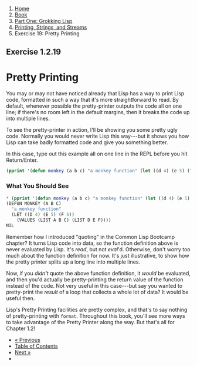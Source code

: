 <ol class="breadcrumb">
  <li><a href="/">Home</a></li>
  <li><a href="/book/">Book</a></li>
  <li><a href="/book/1-0-0-overview/">Part One: Grokking Lisp</a></li>
  <li><a href="/book/1-02-00-input-output/">Printing, Strings, and Streams</a></li>
  <li class="active">Exercise 19: Pretty Printing</li>
</ol>

## Exercise 1.2.19

# Pretty Printing

You may or may not have noticed already that Lisp has a way to print Lisp code, formatted in such a way that it's more straightforward to read.  By default, whenever possible the pretty-printer outputs the code all on one line; if there's no room left in the default margins, then it breaks the code up into multiple lines.

To see the pretty-printer in action, I'll be showing you some pretty ugly code.  Normally you would never write Lisp this way---but it shows you how Lisp can take badly formatted code and give you something better.

In this case, type out this example all on one line in the REPL before you hit Return/Enter.

```lisp
(pprint '(defun monkey (a b c) "a monkey function" (let ((d 4) (e 5) (f 6)) (values (list a b c) (list d e f)))))
```

### What You Should See

```lisp
* (pprint '(defun monkey (a b c) "a monkey function" (let ((d 4) (e 5) (f 6)) (values (list a b c) (list d e f)))))
(DEFUN MONKEY (A B C)
  "a monkey function"
  (LET ((D 4) (E 5) (F 6))
    (VALUES (LIST A B C) (LIST D E F))))
NIL
```

Remember how I introduced "quoting" in the Common Lisp Bootcamp chapter? It turns Lisp code into data, so the function definition above is never evaluated by Lisp.  It's *read*, but not *eval*'d. Otherwise, don't worry too much about the function definition for now.  It's just illustrative, to show how the pretty printer splits up a long line into multiple lines.

Now, if you *didn't* quote the above function definition, it *would* be evaluated, and then you'd actually be pretty-printing the return value of the function instead of the code. Not very useful in this case---but say you wanted to pretty-print the *result* of a loop that collects a whole lot of data? It would be useful then.

Lisp's Pretty Printing facilities are pretty complex, and that's to say nothing of pretty-printing with `format`. Throughout this book, you'll see more ways to take advantage of the Pretty Printer along the way.  But that's all for Chapter 1.2!

<ul class="pager">
  <li class="previous"><a href="/book/1-02-18-prompting-users/">&laquo; Previous</a></li>
  <li><a href="/book/">Table of Contents</a></li>
  <li class="next"><a href="/book/1-03-0-getting-input-from-users.md">Next &raquo;</a><li>
</ul>
